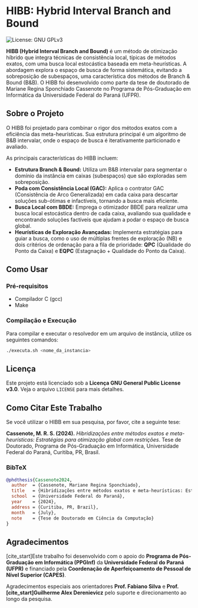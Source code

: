 # HIBB: Hybrid Interval Branch and Bound

![License: GNU GPLv3](https://img.shields.io/badge/License-GPLv3-blue.svg)

**HIBB (Hybrid Interval Branch and Bound)** é um método de otimização híbrido que integra técnicas de consistência local, típicas de métodos exatos, com uma busca local estocástica baseada em meta-heurísticas.  A abordagem explora o espaço de busca de forma sistemática, evitando a sobreposição de subespaços, uma característica dos métodos de Branch & Bound (B&B).  O HIBB foi desenvolvido como parte da tese de doutorado de Mariane Regina Sponchiado Cassenote no Programa de Pós-Graduação em Informática da Universidade Federal do Paraná (UFPR).

## Sobre o Projeto

O HIBB foi projetado para combinar o rigor dos métodos exatos com a eficiência das meta-heurísticas.  Sua estrutura principal é um algoritmo de B&B intervalar, onde o espaço de busca é iterativamente particionado e avaliado. 

As principais características do HIBB incluem:

* **Estrutura Branch & Bound:** Utiliza um B&B intervalar para segmentar o domínio da instância em caixas (subespaços) que são exploradas sem sobreposição. 
* **Poda com Consistência Local (GAC):** Aplica o contrator GAC (Consistência de Arco Generalizada) em cada caixa para descartar soluções sub-ótimas e infactíveis, tornando a busca mais eficiente. 
* **Busca Local com BBDE:** Emprega o otimizador BBDE para realizar uma busca local estocástica dentro de cada caixa, avaliando sua qualidade e encontrando soluções factíveis que ajudam a podar o espaço de busca global. 
* **Heurísticas de Exploração Avançadas:** Implementa estratégias para guiar a busca, como o uso de múltiplas frentes de exploração (NB) e dois critérios de ordenação para a fila de prioridade: **QPC** (Qualidade do Ponto da Caixa) e **EQPC** (Estagnação + Qualidade do Ponto da Caixa). 

## Como Usar

### Pré-requisitos

* Compilador C (gcc)
* Make

### Compilação e Execução

Para compilar e executar o resolvedor em um arquivo de instância, utilize os seguintes comandos:

```bash
./executa.sh <nome_da_instancia>
```

## Licença

Este projeto está licenciado sob a **Licença GNU General Public License v3.0**. Veja o arquivo `LICENSE` para mais detalhes.

## Como Citar Este Trabalho

Se você utilizar o HIBB em sua pesquisa, por favor, cite a seguinte tese:

**Cassenote, M. R. S. (2024).** *Hibridizações entre métodos exatos e meta-heurísticas: Estratégias para otimização global com restrições*. Tese de Doutorado, Programa de Pós-Graduação em Informática, Universidade Federal do Paraná, Curitiba, PR, Brasil.

### BibTeX

```bibtex
@phdthesis{Cassenote2024,
  author  = {Cassenote, Mariane Regina Sponchiado},
  title   = {Hibridizações entre métodos exatos e meta-heurísticas: Estratégias para otimização global com restrições},
  school  = {Universidade Federal do Paraná},
  year    = {2024},
  address = {Curitiba, PR, Brazil},
  month   = {July},
  note    = {Tese de Doutorado em Ciência da Computação}
}
```

## Agradecimentos

[cite_start]Este trabalho foi desenvolvido com o apoio do **Programa de Pós-Graduação em Informática (PPGInf)** da **Universidade Federal do Paraná (UFPR)** e financiado pela **Coordenação de Aperfeiçoamento de Pessoal de Nível Superior (CAPES)**. 

Agradecimentos especiais aos orientadores **Prof. Fabiano Silva** e **Prof. [cite_start]Guilherme Alex Derenievicz** pelo suporte e direcionamento ao longo da pesquisa.
